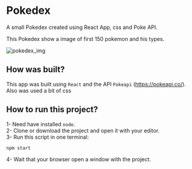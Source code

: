 # Pokedex
A small Pokedex created using React App, css and Poke API.

This Pokedex show a image of first 150 pokemon and his types.


![pokedex_img](https://user-images.githubusercontent.com/46033814/133932341-baf5c3a6-8a30-4410-9472-803d6926a222.png)


## How was built?

This app was built using `React` and the API `Pokeapi` (https://pokeapi.co/). Also was used a bit of css

## How to run this project?

1- Need have installed `node`.  
2- Clone or download the project and open it with your editor.  
3- Run this script in one terminal: 

```
npm start
```
4- Wait that your browser open a window with the project. 


